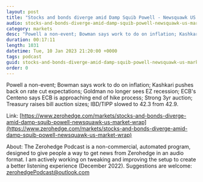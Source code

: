 ```yaml
---
layout: post
title: "Stocks and bonds diverge amid Damp Squib Powell - Newsquawk US Market Wrap"
audio: stocks-and-bonds-diverge-amid-damp-squib-powell-newsquawk-us-market-wrap-0
category: markets
desc: "Powell a non-event; Bowman says work to do on inflation; Kashkari pushes back on rate cut expectations; Goldman no longer sees EZ recession; ECB's Centeno says ECB is approaching end of hike process; Strong 3yr auction; Treasury raises bill auction sizes; IBD/TIPP slowed to 42.3 from 42.9."
duration: 00:17:11
length: 1031
datetime: Tue, 10 Jan 2023 21:20:00 +0000
tags: podcast
guid: stocks-and-bonds-diverge-amid-damp-squib-powell-newsquawk-us-market-wrap-0
order: 0
---
```

Powell a non-event; Bowman says work to do on inflation; Kashkari pushes back on rate cut expectations; Goldman no longer sees EZ recession; ECB's Centeno says ECB is approaching end of hike process; Strong 3yr auction; Treasury raises bill auction sizes; IBD/TIPP slowed to 42.3 from 42.9.

Link: [https://www.zerohedge.com/markets/stocks-and-bonds-diverge-amid-damp-squib-powell-newsquawk-us-market-wrap](https://www.zerohedge.com/markets/stocks-and-bonds-diverge-amid-damp-squib-powell-newsquawk-us-market-wrap)

About: The Zerohedge Podcast is a non-commercial, automated program, designed to give people a way to get news from Zerohedge in an audio format.  I am actively working on tweaking and improving the setup to create a better listening experience (December 2022).  Suggestions are welcome: [zerohedgePodcast@outlook.com](mailto:zerohedgePodcast@outlook.com)